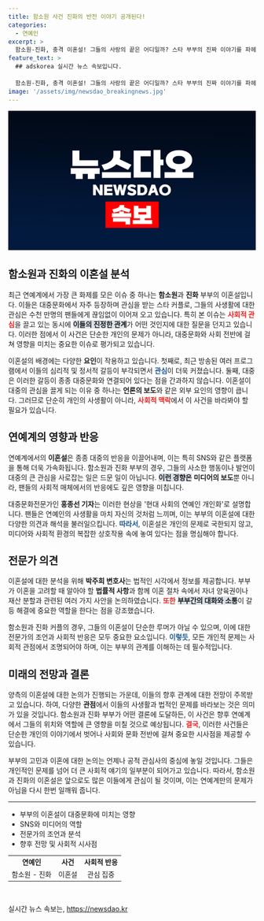 ```yaml
---
title: 함소원 사건 진화의 반전 이야기 공개된다!
categories:
  - 연예인
excerpt: >
  함소원-진화, 충격 이혼설! 그들의 사랑의 끝은 어디일까? 스타 부부의 진짜 이야기를 파헤친다. 클릭해서 그 비밀을 확인하세요!
feature_text: >
  ## adskorea 실시간 뉴스 속보입니다.

  함소원-진화, 충격 이혼설! 그들의 사랑의 끝은 어디일까? 스타 부부의 진짜 이야기를 파헤친다. 클릭해서 그 비밀을 확인하세요!
image: '/assets/img/newsdao_breakingnews.jpg'
---
```


<p><img src="/assets/img/newsdao_breakingnews.jpg" alt="adskorea 속보" /></p>

<h2 data-ke-size="size26">함소원과 진화의 이혼설 분석</h2>

<p data-ke-size="size16">최근 연예계에서 가장 큰 화제를 모은 이슈 중 하나는 <b>함소원</b>과 <b>진화</b> 부부의 이혼설입니다. 이들은 대중문화에서 자주 등장하며 관심을 받는 스타 커플로, 그들의 사생활에 대한 관심은 수천 만명의 팬들에게 끊임없이 이어져 오고 있습니다. 특히 본 이슈는 <b><span style="color: #ee2323;">사회적 관심</span></b>을 끌고 있는 동시에 <b><span style="background-color: #21538527;">이들의 진정한 관계</span></b>가 어떤 것인지에 대한 질문을 던지고 있습니다. 이러한 점에서 이 사건은 단순한 개인의 문제가 아니라, 대중문화와 사회 전반에 걸쳐 영향을 미치는 중요한 이슈로 평가되고 있습니다.</p>

<p data-ke-size="size16">이혼설의 배경에는 다양한 <b>요인</b>이 작용하고 있습니다. 첫째로, 최근 방송된 여러 프로그램에서 이들의 심리적 및 정서적 갈등이 부각되면서 <b><span style="color: #1a5490;">관심</span></b>이 더욱 커졌습니다. 둘째, 대중은 이러한 갈등이 종종 대중문화와 연결되어 있다는 점을 간과하지 않습니다. 이혼설이 대중의 관심을 끌게 되는 이유 중 하나는 <b>언론의 보도</b>와 같은 외부 요인의 영향이 큽니다. 그러므로 단순히 개인의 사생활이 아니라, <b><span style="color: #ee2323;">사회적 맥락</span></b>에서 이 사건을 바라봐야 할 필요가 있습니다.</p>

<h2 data-ke-size="size26">연예계의 영향과 반응</h2>

<p data-ke-size="size16">연예계에서의 <b>이혼설</b>은 종종 대중의 반응을 이끌어내며, 이는 특히 SNS와 같은 플랫폼을 통해 더욱 가속화됩니다. 함소원과 진화 부부의 경우, 그들의 사소한 행동이나 발언이 대중의 큰 관심을 사로잡는 일은 드문 일이 아닙니다. <b><span style="background-color: #21538527;">이런 경향은</span></b> <b>미디어의 보도</b>뿐 아니라, 팬들의 사회적 매체에서의 반응에도 깊은 영향을 미칩니다.</p>

<p data-ke-size="size16">대중문화전문가인 <b>홍종선 기자</b>는 이러한 현상을 '현대 사회의 연예인 개인화'로 설명합니다. 팬들은 연예인의 사생활을 마치 자신의 것처럼 느끼며, 이는 부부의 이혼설에 대한 다양한 의견과 해석을 불러일으킵니다. <b><span style="color: #1a5490;">따라서</span></b>, 이혼설은 개인의 문제로 국한되지 않고, 미디어와 사회적 환경의 복잡한 상호작용 속에 놓여 있다는 점을 명심해야 합니다.</p>

<h2 data-ke-size="size26">전문가 의견</h2>

<p data-ke-size="size16">이혼설에 대한 분석을 위해 <b>박주희 변호사</b>는 법적인 시각에서 정보를 제공합니다. 부부가 이혼을 고려할 때 알아야 할 <b>법률적 사항</b>과 함께 이혼 절차 속에서 자녀 양육권이나 재산 분할과 관련된 여러 가지 사안을 논의하였습니다. <b><span style="color: #ee2323;">또한</span></b> <b><span style="background-color: #21538527;">부부간의 대화와 소통</span></b>이 갈등 해결에 중요한 역할을 한다는 점을 강조했습니다.</p>

<p data-ke-size="size16">함소원과 진화 커플의 경우, 그들의 이혼설이 단순한 루머가 아닐 수 있으며, 이에 대한 전문가의 조언과 사회적 반응은 모두 중요한 요소입니다. <b><span style="color: #1a5490;">이렇듯</span></b>, 모든 개인적 문제는 사회적 관점에서 조명되어야 하며, 이는 부부의 관계를 이해하는 데 필수적입니다.</p>

<h2 data-ke-size="size26">미래의 전망과 결론</h2>

<p data-ke-size="size16">양측의 이혼설에 대한 논의가 진행되는 가운데, 이들의 향후 관계에 대한 전망이 주목받고 있습니다. 하여, 다양한 <b>관점</b>에서 이들의 사생활과 법적인 문제를 바라보는 것은 의미가 있을 것입니다. 함소원과 진화 부부가 어떤 결론에 도달하든, 이 사건은 향후 연예계에서 그들의 위치와 역할에 큰 영향을 미칠 것으로 예상됩니다. <b><span style="color: #ee2323;">결국</span></b>, 이러한 사건들은 단순한 개인의 이야기에서 벗어나 사회와 문화 전반에 걸쳐 중요한 시사점을 제공할 수 있습니다.</p>

<p data-ke-size="size16">부부의 고민과 이혼에 대한 논의는 언제나 공적 관심사의 중심에 놓일 것입니다. 그들은 개인적인 문제를 넘어 더 큰 사회적 얘기의 일부분이 되어가고 있습니다. 따라서, 함소원과 진화의 이혼설은 앞으로도 많은 이들에게 관심이 될 것이며, 이는 연예계만의 문제가 아님을 다시 한번 일깨워 줍니다.</p>

<hr>

<ul>
    <li>부부의 이혼설이 대중문화에 미치는 영향</li>
    <li>SNS와 미디어의 역할</li>
    <li>전문가의 조언과 분석</li>
    <li>향후 전망 및 사회적 시사점</li>
</ul>

<table style="width: 100%;">
    <tr>
        <td style="text-align: center; height: 17px;"><b>연예인</b></td>
        <td style="text-align: center; height: 17px;"><b>사건</b></td>
        <td style="text-align: center; height: 17px;"><b>사회적 반응</b></td>
    </tr>
    <tr>
        <td style="text-align: center; height: 17px;">함소원 - 진화</td>
        <td style="text-align: center; height: 17px;">이혼설</td>
        <td style="text-align: center; height: 17px;">관심 집중</td>
    </tr>
</table>

<p data-ke-size="size16">&nbsp;</p>
실시간 뉴스 속보는, <a href="https://newsdao.kr" rel="dofollow">https://newsdao.kr</a>


